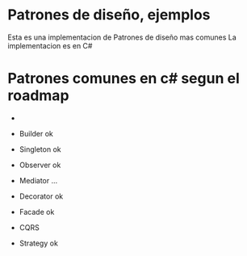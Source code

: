 ﻿# Patrones de diseño, ejemplos

Esta es una implementacion de Patrones de diseño mas comunes
La implementacion es en C#





# Patrones comunes en c# segun el roadmap
- 



- Builder ok
- Singleton ok

- Observer ok
- Mediator ...

- Decorator ok
- Facade ok


- CQRS
- Strategy ok






